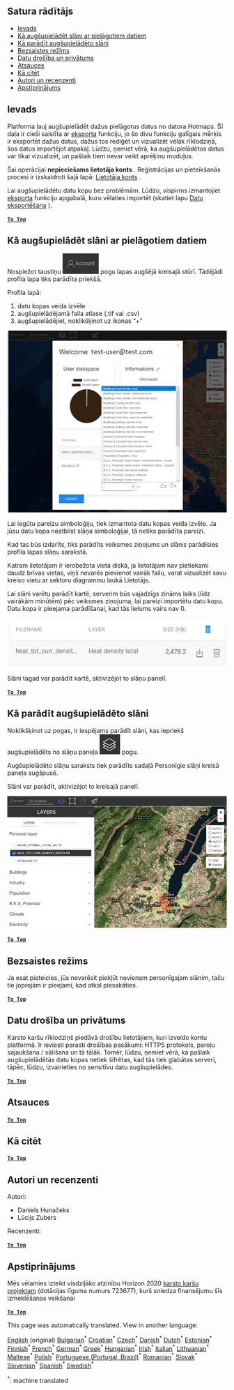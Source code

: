 <h2> Satura rādītājs </h2><ul><li> <a href="#Introduction">Ievads</a> </li><li> <a href="#How-to-upload-a-layer-with-custom-data">Kā augšupielādēt slāni ar pielāgotiem datiem</a> </li><li> <a href="#How-to-display-an-uploaded-layer">Kā parādīt augšupielādēto slāni</a> </li><li> <a href="#Offline-mode">Bezsaistes režīms</a> </li><li> <a href="#Data-security-and-privacy">Datu drošība un privātums</a> </li><li> <a href="#References">Atsauces</a> </li><li> <a href="#How-to-cite">Kā citēt</a> </li><li> <a href="#Authors-and-reviewers">Autori un recenzenti</a> </li><li> <a href="#Acknowledgement">Apstiprinājums</a> </li></ul><h2> Ievads </h2><p> Platforma ļauj augšupielādēt dažus pielāgotus datus no datora Hotmaps. Šī daļa ir cieši saistīta ar <a href="Data-export-functionalities">eksporta</a> funkciju, jo šo divu funkciju galīgais mērķis ir eksportēt dažus datus, dažus tos rediģēt un vizualizēt vēlāk rīklodziņā, šos datus importējot atpakaļ. Lūdzu, ņemiet vērā, ka augšupielādētos datus var tikai vizualizēt, un pašlaik tiem nevar veikt aprēķinu moduļus. </p><p> Šai operācijai <strong>nepieciešams lietotāja konts</strong> . Reģistrācijas un pieteikšanās procesi ir izskaidroti šajā lapā: <a href="Introduction-to-user-interface#Connect">Lietotāja konts</a> . </p><p> Lai augšupielādētu datu kopu bez problēmām. Lūdzu, vispirms izmantojiet <a href="Data-export-functionalities">eksporta</a> funkciju apgabalā, kuru vēlaties importēt (skatiet lapu <a href="Data-export-functionalities">Datu eksportēšana</a> ). </p><p><ins> <code><strong><a href="#table-of-contents">To Top</a></strong></code> </ins> </p><h2> Kā augšupielādēt slāni ar pielāgotiem datiem </h2><p> Nospiežot taustiņu <img alt="konta poga" src="images/account-btn.png"/> pogu lapas augšējā kreisajā stūrī. Tādējādi profila lapa tiks parādīta priekšā. </p><p> Profila lapā: </p><ol><li> datu kopas veida izvēle </li><li> augšupielādējamā faila atlase (.tif vai .csv) </li><li> augšupielādējiet, noklikšķinot uz ikonas “+” </li></ol><p><img alt="profila lapas augšupielāde" src="images/profile-upload.png"/></p><p> Lai iegūtu pareizu simboloģiju, tiek izmantota datu kopas veida izvēle. Ja jūsu datu kopa neatbilst slāņa simboloģijai, tā netiks parādīta pareizi. </p><p> Kad tas būs izdarīts, tiks parādīts veiksmes ziņojums un slānis parādīsies profila lapas slāņu sarakstā. </p><p> Katram lietotājam ir ierobežota vieta diskā, ja lietotājam nav pietiekami daudz brīvas vietas, viņš nevarēs pievienot vairāk failu, varat vizualizēt savu kreiso vietu ar sektoru diagrammu laukā Lietotājs. </p><p> Lai slāni varētu parādīt kartē, serverim būs vajadzīgs zināms laiks (līdz vairākām minūtēm) pēc veiksmes ziņojuma, lai pareizi importētu datu kopu. Datu kopa ir pieejama parādīšanai, kad tās lielums vairs nav 0. </p><p><img alt="upload_complete" src="images/upload_complete.png"/></p><p> Slāni tagad var parādīt kartē, aktivizējot to slāņu panelī. </p><p><ins> <code><strong><a href="#table-of-contents">To Top</a></strong></code> </ins> </p><h2> Kā parādīt augšupielādēto slāni </h2><p> Noklikšķinot uz pogas, ir iespējams parādīt slāni, kas iepriekš augšupielādēts no slāņu paneļa <img alt="slāņu poga" src="images/layers-btn.png"/> pogu. </p><p> Augšupielādēto slāņu saraksts tiek parādīts sadaļā Personīgie slāņi kreisā paneļa augšpusē. </p><p> Slāni var parādīt, aktivizējot to kreisajā panelī. </p><p><img alt="augšupielādēt displeja slāni" src="images/upload-layers.png"/></p><p><ins> <code><strong><a href="#table-of-contents">To Top</a></strong></code> </ins> </p><h2> Bezsaistes režīms </h2><p> Ja esat pieteicies, jūs nevarēsit piekļūt nevienam personīgajam slānim, taču tie joprojām ir pieejami, kad atkal piesakāties. </p><p><ins> <code><strong><a href="#table-of-contents">To Top</a></strong></code> </ins> </p><h2> Datu drošība un privātums </h2><p> Karsto karšu rīklodziņš piedāvā drošību lietotājiem, kuri izveido kontu platformā. Ir ieviesti parasti drošības pasākumi: HTTPS protokols, paroļu sajaukšana / sālīšana un tā tālāk. Tomēr, lūdzu, ņemiet vērā, ka pašlaik augšupielādētās datu kopas netiek šifrētas, kad tās tiek glabātas serverī, tāpēc, lūdzu, izvairieties no sensitīvu datu augšupielādes. </p><p><ins> <code><strong><a href="#table-of-contents">To Top</a></strong></code> </ins> </p><h2> Atsauces </h2><p><ins> <code><strong><a href="#table-of-contents">To Top</a></strong></code> </ins> </p><h2> Kā citēt </h2><p><ins> <code><strong><a href="#table-of-contents">To Top</a></strong></code> </ins> </p><h2> Autori un recenzenti </h2><p> Autori: </p><ul><li> Daniels Hunačeks </li><li> Lūcijs Zubers </li></ul><p> Recenzenti: </p><p><ins> <code><strong><a href="#table-of-contents">To Top</a></strong></code> </ins> </p><h2> Apstiprinājums </h2><p> Mēs vēlamies izteikt visdziļāko atzinību Horizon 2020 <a href="https://www.hotmaps-project.eu">karsto karšu projektam</a> (dotācijas līguma numurs 723677), kurš sniedza finansējumu šīs izmeklēšanas veikšanai </p><p><ins> <code><strong><a href="#table-of-contents">To Top</a></strong></code> </ins> </p>

This page was automatically translated. View in another language:

[English](en-Data-upload-functionalities) (original) [Bulgarian](bg-Data-upload-functionalities)<sup>\*</sup> [Croatian](hr-Data-upload-functionalities)<sup>\*</sup> [Czech](cs-Data-upload-functionalities)<sup>\*</sup> [Danish](da-Data-upload-functionalities)<sup>\*</sup> [Dutch](nl-Data-upload-functionalities)<sup>\*</sup> [Estonian](et-Data-upload-functionalities)<sup>\*</sup> [Finnish](fi-Data-upload-functionalities)<sup>\*</sup> [French](fr-Data-upload-functionalities)<sup>\*</sup> [German](de-Data-upload-functionalities)<sup>\*</sup> [Greek](el-Data-upload-functionalities)<sup>\*</sup> [Hungarian](hu-Data-upload-functionalities)<sup>\*</sup> [Irish](ga-Data-upload-functionalities)<sup>\*</sup> [Italian](it-Data-upload-functionalities)<sup>\*</sup>  [Lithuanian](lt-Data-upload-functionalities)<sup>\*</sup> [Maltese](mt-Data-upload-functionalities)<sup>\*</sup> [Polish](pl-Data-upload-functionalities)<sup>\*</sup> [Portuguese (Portugal, Brazil)](pt-Data-upload-functionalities)<sup>\*</sup> [Romanian](ro-Data-upload-functionalities)<sup>\*</sup> [Slovak](sk-Data-upload-functionalities)<sup>\*</sup> [Slovenian](sl-Data-upload-functionalities)<sup>\*</sup> [Spanish](es-Data-upload-functionalities)<sup>\*</sup> [Swedish](sv-Data-upload-functionalities)<sup>\*</sup> 

<sup>\*</sup>: machine translated
